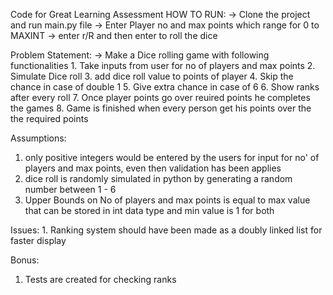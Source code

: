 Code for Great Learning Assessment
HOW TO RUN:
-> Clone the project and run main.py file
-> Enter Player no and max points which range for 0 to MAXINT
-> enter r/R and then enter to roll the dice


Problem Statement:
-> Make a Dice rolling game with following functionalities
    1. Take inputs from user for no of players and max points
    2. Simulate Dice roll
    3. add dice roll value to points of player
    4. Skip the chance in case of double 1
    5. Give extra chance in case of 6
    6. Show ranks after every roll
    7. Once player points go over reuired points he completes the games
    8. Game is finished when every person get his points over the the required points

Assumptions:
1. only positive integers would be entered by the users for input for no' of players and max points, even then validation has been applies
2. dice roll is randomly simulated in python by generating a random number between 1 - 6
3. Upper Bounds on No of players and max points is equal to  max value that can be stored in int data type and min value is 1 for both

Issues:
    1. Ranking system should have been made as a doubly linked list for faster display

Bonus:
1. Tests are created for checking ranks
